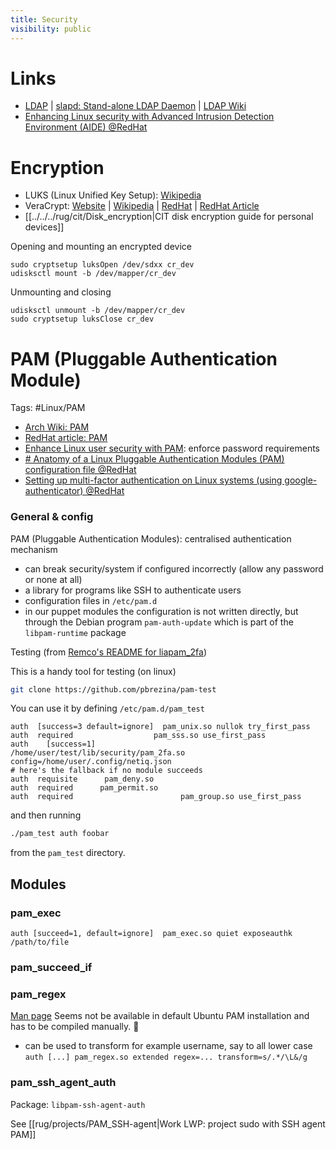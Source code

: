 ```yaml
---
title: Security
visibility: public
---
```

# Links

- [LDAP](https://ldap.com/) | [slapd: Stand-alone LDAP Daemon](https://linux.die.net/man/8/slapd) | [LDAP Wiki](http://ldapwiki.com/wiki/Main)
- [Enhancing Linux security with Advanced Intrusion Detection Environment (AIDE) @RedHat](https://www.redhat.com/sysadmin/linux-security-aide)

# Encryption

- LUKS (Linux Unified Key Setup): [Wikipedia](https://en.wikipedia.org/wiki/Linux_Unified_Key_Setup)
- VeraCrypt: [Website](https://www.veracrypt.fr/en/Home.html) | [Wikipedia](https://en.wikipedia.org/wiki/VeraCrypt) | [RedHat](https://access.redhat.com/solutions/100463) | [RedHat Article](https://www.redhat.com/sysadmin/disk-encryption-luks)
- [[../../../rug/cit/Disk_encryption|CIT disk encryption guide for personal devices]]

Opening and mounting an encrypted device

```
sudo cryptsetup luksOpen /dev/sdxx cr_dev
udisksctl mount -b /dev/mapper/cr_dev
```

Unmounting and closing

```
udisksctl unmount -b /dev/mapper/cr_dev
sudo cryptsetup luksClose cr_dev
```

# PAM (Pluggable Authentication Module)

Tags: #Linux/PAM

- [Arch Wiki: PAM](https://wiki.archlinux.org/title/PAM)
- [RedHat article: PAM](https://www.redhat.com/sysadmin/pluggable-authentication-modules-pam)
- [Enhance Linux user security with PAM](https://www.redhat.com/sysadmin/linux-security-pam): enforce password requirements
- [# Anatomy of a Linux Pluggable Authentication Modules (PAM) configuration file @RedHat](https://www.redhat.com/sysadmin/pam-configuration-file)
- [Setting up multi-factor authentication on Linux systems (using google-authenticator) @RedHat](https://www.redhat.com/sysadmin/mfa-linux)

### General & config

PAM (Pluggable Authentication Modules): centralised authentication mechanism

- can break security/system if configured incorrectly (allow any password or none at all)
- a library for programs like SSH to authenticate users
- configuration files in `/etc/pam.d`
- in our puppet modules the configuration is not written directly, but through the Debian program `pam-auth-update` which is part of the `libpam-runtime` package

Testing (from [Remco's README for liapam_2fa](https://git.lwp.rug.nl/rwouts/pam_2fa/-/tree/master))

This is a handy tool for testing (on linux)

```bash
git clone https://github.com/pbrezina/pam-test
```

You can use it by defining `/etc/pam.d/pam_test`

```
auth  [success=3 default=ignore]  pam_unix.so nullok try_first_pass
auth  required                  pam_sss.so use_first_pass
auth    [success=1]                     /home/user/test/lib/security/pam_2fa.so config=/home/user/.config/netiq.json
# here's the fallback if no module succeeds
auth  requisite      pam_deny.so
auth  required      pam_permit.so
auth  required                        pam_group.so use_first_pass
```

and then running

```bash
./pam_test auth foobar
```

from the `pam_test` directory.

## Modules

### pam_exec

```
auth [succeed=1, default=ignore]  pam_exec.so quiet exposeauthk /path/to/file
```

### pam_succeed_if

### pam_regex

[Man page](https://www.gnu.org.ua/software/pam-modules/manual/html_chapter/regex.html)
Seems not be available in default Ubuntu PAM installation and has to be compiled manually. :facepalm:

- can be used to transform for example username, say to all lower case
  `auth [...] pam_regex.so extended regex=... transform=s/.*/\L&/g`

### pam_ssh_agent_auth

Package: `libpam-ssh-agent-auth`

See [[rug/projects/PAM_SSH-agent|Work LWP: project sudo with SSH agent PAM]]
